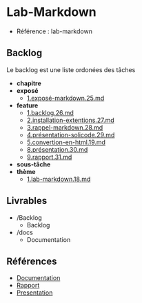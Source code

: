 # Lab-Markdown 

- Référence :  lab-markdown 

 

## Backlog 

Le backlog est une liste ordonées des tâches 

- **chapitre** 
- **exposé** 
  - [1.exposé-markdown.25.md](./Backlog/exposé/1.exposé-markdown.25.md) 
- **feature** 
  - [1.backlog.26.md](./Backlog/feature/1.backlog.26.md) 
  - [2.installation-extentions.27.md](./Backlog/feature/2.installation-extentions.27.md) 
  - [3.rappel-markdown.28.md](./Backlog/feature/3.rappel-markdown.28.md) 
  - [4.présentation-solicode.29.md](./Backlog/feature/4.présentation-solicode.29.md) 
  - [5.convertion-en-html.19.md](./Backlog/feature/5.convertion-en-html.19.md) 
  - [8.présentation.30.md](./Backlog/feature/8.présentation.30.md) 
  - [9.rapport.31.md](./Backlog/feature/9.rapport.31.md) 
- **sous-tâche** 
- **thème** 
  - [1.lab-markdown.18.md](./Backlog/thème/1.lab-markdown.18.md) 
## Livrables 

 

- /Backlog 
  - Backlog 
- /docs 
  - Documentation 
## Références 

 

- [Documentation](https://labs-web.github.io/lab-markdown/) 
- [Rapport](https://adnanlh.github.io/lab-markdown-test/)
- [Presentation](https://adnanlh.github.io/lab-markdown-test/presentation.html)


